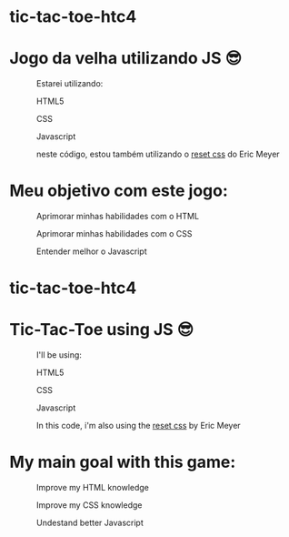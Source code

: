 # tic-tac-toe-htc4
<h1>Jogo da velha utilizando JS 😎</h1>
<ol>
    <ul>Estarei utilizando: </ul>
    <ul>HTML5</ul>
    <ul>CSS</ul>
    <ul>Javascript</ul>
    <ul>neste código, estou também utilizando o <a href="https://meyerweb.com/eric/tools/css/reset/" target="_blank">reset css</a> do Eric Meyer</ul>
</ol>
<h1>Meu objetivo com este jogo:</h1>
<ol>
    <ul>Aprimorar minhas habilidades com o HTML</ul>
    <ul>Aprimorar minhas habilidades com o CSS</ul>
    <ul>Entender melhor o Javascript</ul>
</ol>

# tic-tac-toe-htc4
<h1>Tic-Tac-Toe using JS 😎</h1>
<ol>
    <ul>I'll be using: </ul>
    <ul>HTML5</ul>
    <ul>CSS</ul>
    <ul>Javascript</ul>
    <ul>In this code, i'm also using the <a href="https://meyerweb.com/eric/tools/css/reset/" target="_blank">reset css</a> by Eric Meyer</ul>
</ol>
<h1>My main goal with this game:</h1>
<ol>
    <ul>Improve my HTML knowledge</ul>
    <ul>Improve my CSS knowledge</ul>
    <ul>Undestand better Javascript</ul>
</ol>

